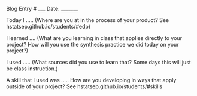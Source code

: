 Blog Entry # ___						     Date: _______


Today I ….. (Where are you at in the process of your product? See hstatsep.github.io/students/#edp)

I learned ….  (What are you learning in class that applies directly to your project? How will you use the synthesis practice we did today on your project?)

I used ….. (What sources did you use to learn that? Some days this will just be class instruction.)

A skill that I used was ….. How are you developing in ways that apply outside of your project? See hstatsep.github.io/students/#skills